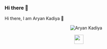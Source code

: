 ### Hi there 👋

<!--
**ak523/ak523** is a ✨ _special_ ✨ repository because its `README.md` (this file) appears on your GitHub profile.

Here are some ideas to get you started:

- 🔭 I’m currently working on ...
- 🌱 I’m currently learning ...
- 👯 I’m looking to collaborate on ...
- 🤔 I’m looking for help with ...
- 💬 Ask me about ...
- 📫 How to reach me: ...
- 😄 Pronouns: ...
- ⚡ Fun fact: ...
-->

<hi align="center">Hi there, I am Aryan Kadiya 👋</h1>

<p align="center">
  </a>&nbsp;&nbsp;&nbsp;&nbsp;&nbsp;&nbsp;
  <img src="https://github-readme-stats.vercel.app/api?username=ak523&show_icons=true" alt="Aryan Kadiya">
</p>

<p align="center">
  <a href="https://www.linkedin.com/in/aryankadiya/" target="_blank"><img src="https://cdn.jsdelivr.net/npm/simple-icons@3.0.1/icons/linkedin.svg" height="30" width="30"></a>
&nbsp;&nbsp;&nbsp;&nbsp;
</p>
